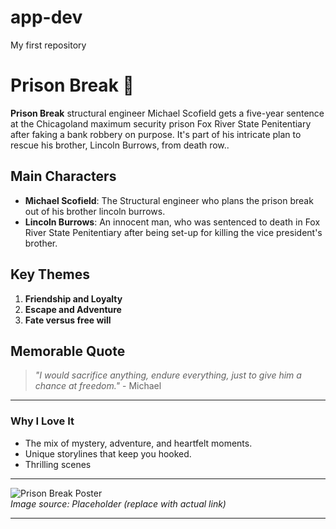 # app-dev
My first repository
# Prison Break 🌌

**Prison Break** structural engineer Michael Scofield gets a five-year sentence at the Chicagoland maximum security prison Fox River State Penitentiary after faking a bank robbery on purpose. It's part of his intricate plan to rescue his brother, Lincoln Burrows, from death row..

## Main Characters
- **Michael Scofield**: The Structural engineer who plans the prison break out of his brother lincoln burrows.
- **Lincoln Burrows**: An innocent man, who was sentenced to death in Fox River State Penitentiary after being set-up for killing the vice president's brother.

## Key Themes
1. **Friendship and Loyalty**
2. **Escape and Adventure**
3. **Fate versus free will**

## Memorable Quote
> *"I would sacrifice anything, endure everything, just to give him a chance at freedom."* - Michael
---

### Why I Love It 
- The mix of mystery, adventure, and heartfelt moments.
- Unique storylines that keep you hooked.
- Thrilling scenes

---

![Prison Break Poster](![image](https://github.com/user-attachments/assets/2c6c9fcf-89e9-4f56-85c7-a2746497fb98)
)  
*Image source: Placeholder (replace with actual link)*

---
